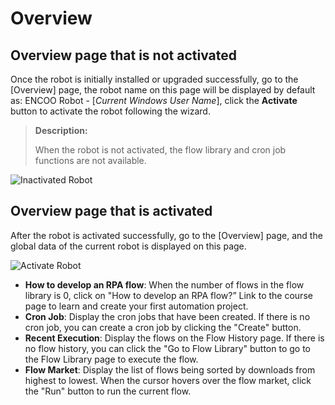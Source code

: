 # Overview

## Overview page that is not activated

Once the robot is initially installed or upgraded successfully, go to the \[Overview] page, the robot name on this page will be displayed by default as: ENCOO Robot - \[*Current Windows User Name*], click the **Activate** button to activate the robot following the wizard.

> **Description:**
> 
> When the robot is not activated, the flow library and cron job functions are not available.

![Inactivated Robot](https://docimages.blob.core.chinacloudapi.cn/images/Robot/norobotUI20201211.png)

## Overview page that is activated

After the robot is activated successfully, go to the \[Overview] page, and the global data of the current robot is displayed on this page.

![Activate Robot](https://docimages.blob.core.chinacloudapi.cn/images/Robot/robotUI20201211.png)

- **How to develop an RPA flow**: When the number of flows in the flow library is 0, click on "How to develop an RPA flow?” Link to the course page to learn and create your first automation project.
- **Cron Job**: Display the cron jobs that have been created. If there is no cron job, you can create a cron job by clicking the "Create" button.
- **Recent Execution**: Display the flows on the Flow History page. If there is no flow history, you can click the "Go to Flow Library" button to go to the Flow Library page to execute the flow.
- **Flow Market**: Display the list of flows being sorted by downloads from highest to lowest. When the cursor hovers over the flow market, click the "Run" button to run the current flow.